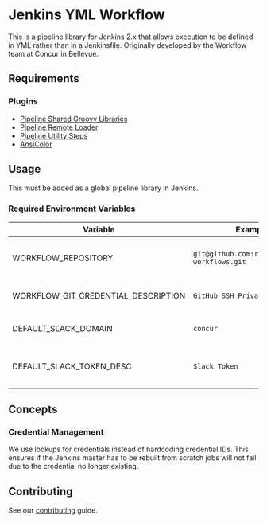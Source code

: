 # Jenkins YML Workflow

This is a pipeline library for Jenkins 2.x that allows execution to be defined in YML rather than in a Jenkinsfile. Originally developed by the Workflow team at Concur in Bellevue.

## Requirements

### Plugins

* [Pipeline Shared Groovy Libraries](https://wiki.jenkins.io/display/JENKINS/Pipeline+Shared+Groovy+Libraries+Plugin)
* [Pipeline Remote Loader](https://wiki.jenkins.io/display/JENKINS/Pipeline+Remote+Loader+Plugin)
* [Pipeline Utility Steps](https://plugins.jenkins.io/pipeline-utility-steps)
* [AnsiColor](https://plugins.jenkins.io/ansicolor)

## Usage

This must be added as a global pipeline library in Jenkins.

### Required Environment Variables

| Variable                            | Example                                       | Description                                               |
|-------------------------------------|-----------------------------------------------|-----------------------------------------------------------|
| WORKFLOW_REPOSITORY                 | `git@github.com:reynn/jenkins-workflows.git`  | Points to a repository containing Groovy workflow files.  |
| WORKFLOW_GIT_CREDENTIAL_DESCRIPTION | `GitHub SSH Private Key`                      | A description for checking out the `WORKFLOW_REPOSITORY`. |
| DEFAULT_SLACK_DOMAIN                | `concur`                                      | The Slack team domain to send requests to.                |
| DEFAULT_SLACK_TOKEN_DESC            | `Slack Token`                                 | A credential description for sending to the Slack API     |

## Concepts

### Credential Management

We use lookups for credentials instead of hardcoding credential IDs. This ensures if the Jenkins master has to be rebuilt from scratch jobs will not fail due to the credential no longer existing.

## Contributing

See our [contributing](/docs/CONTRIBUTING.md) guide.
